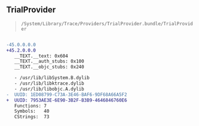 ## TrialProvider

> `/System/Library/Trace/Providers/TrialProvider.bundle/TrialProvider`

```diff

-45.0.0.0.0
+45.2.0.0.0
   __TEXT.__text: 0x604
   __TEXT.__auth_stubs: 0x100
   __TEXT.__objc_stubs: 0x240

   - /usr/lib/libSystem.B.dylib
   - /usr/lib/libktrace.dylib
   - /usr/lib/libobjc.A.dylib
-  UUID: 1ED08799-C73A-3E46-BAF6-9DF68A66A5F2
+  UUID: 7953AE3E-6E90-3B2F-B3B9-4646846760E6
   Functions: 7
   Symbols:   40
   CStrings:  73

```
